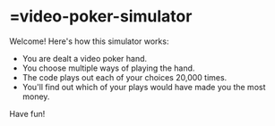 =video-poker-simulator
=====================

Welcome! Here's how this simulator works:

- You are dealt a video poker hand.
- You choose multiple ways of playing the hand.
- The code plays out each of your choices 20,000 times.
- You'll find out which of your plays would have made you the most money.

Have fun!
